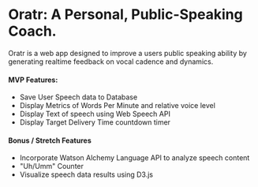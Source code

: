 # Oratr: A Personal, Public-Speaking Coach.
Oratr is a web app designed to improve a users public speaking ability by generating realtime feedback on vocal cadence and dynamics.

#### MVP Features:
- Save User Speech data to Database
- Display Metrics of Words Per Minute and relative voice level
- Display Text of speech using Web Speech API
- Display Target Delivery Time countdown timer

#### Bonus / Stretch Features
- Incorporate Watson Alchemy Language API to analyze speech content
- "Uh/Umm" Counter
- Visualize speech data results using D3.js
